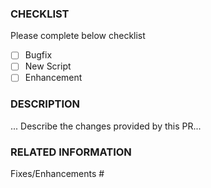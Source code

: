 ### CHECKLIST

Please complete below checklist

- [ ] Bugfix
- [ ] New Script
- [ ] Enhancement

### DESCRIPTION

... Describe the changes provided by this PR...

### RELATED INFORMATION

Fixes/Enhancements #